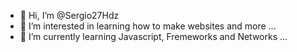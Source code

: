 - 👋 Hi, I’m @Sergio27Hdz
- 👀 I’m interested in learning how to make websites and more ...
- 🌱 I’m currently learning Javascript, Fremeworks and Networks ...

<!---
Sergio27Hdz/Sergio27Hdz is a ✨ special ✨ repository because its `README.md` (this file) appears on your GitHub profile.
You can click the Preview link to take a look at your changes.
--->
